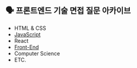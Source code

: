 ## 🗣 프론트엔드 기술 면접 질문 아카이브

- HTML & CSS
- [JavaScript](https://github.com/dev-junehee/front-interview-questions-archive/tree/main/JavaScript%20)
- React
- [Front-End](https://github.com/dev-junehee/front-interview-questions-archive/tree/main/Front-End)
- Computer Science
- ETC.
